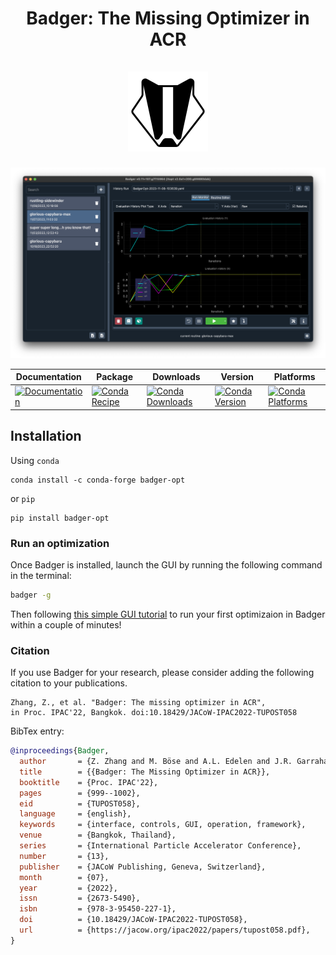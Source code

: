 <div align="center">
  <h1 align="center">
    Badger: The Missing Optimizer in ACR
    <br />
    <br />
    <a href="https://slac-ml.github.io/Badger">
      <img src="pics/badger.png" alt="Badger" height=128>
    </a>
  </h1>
</div>

![Badger main GUI](pics/main.png)

| Documentation | Package | Downloads | Version | Platforms |
| --- | --- | --- | --- | --- |
| [![Documentation](https://img.shields.io/badge/Badger-documentation-blue.svg)](https://slac-ml.github.io/Badger/) | [![Conda Recipe](https://img.shields.io/badge/recipe-badger-opt.svg)](https://anaconda.org/conda-forge/badger-opt) | [![Conda Downloads](https://img.shields.io/conda/dn/conda-forge/badger-opt.svg)](https://anaconda.org/conda-forge/badger-opt) | [![Conda Version](https://img.shields.io/conda/vn/conda-forge/badger-opt.svg)](https://anaconda.org/conda-forge/badger-opt) | [![Conda Platforms](https://img.shields.io/conda/pn/conda-forge/badger-opt.svg)](https://anaconda.org/conda-forge/badger-opt) |


## Installation

Using `conda`

```shell
conda install -c conda-forge badger-opt
```

or `pip`

```shell
pip install badger-opt
```

### Run an optimization

Once Badger is installed, launch the GUI by running the following command in the terminal:

```bash
badger -g
```

Then following [this simple GUI tutorial](https://slac-ml.github.io/Badger/docs/next/getting-started/tutorial_0) to run your first optimizaion in Badger within a couple of minutes!

### Citation

If you use Badger for your research, please consider adding the following citation to your publications.

```
Zhang, Z., et al. "Badger: The missing optimizer in ACR",
in Proc. IPAC'22, Bangkok. doi:10.18429/JACoW-IPAC2022-TUPOST058
```

BibTex entry:
```bibtex
@inproceedings{Badger,
  author       = {Z. Zhang and M. Böse and A.L. Edelen and J.R. Garrahan and Y. Hidaka and C.E. Mayes and S.A. Miskovich and D.F. Ratner and R.J. Roussel and J. Shtalenkova and S. Tomin and G.M. Wang},
  title        = {{Badger: The Missing Optimizer in ACR}},
  booktitle    = {Proc. IPAC'22},
  pages        = {999--1002},
  eid          = {TUPOST058},
  language     = {english},
  keywords     = {interface, controls, GUI, operation, framework},
  venue        = {Bangkok, Thailand},
  series       = {International Particle Accelerator Conference},
  number       = {13},
  publisher    = {JACoW Publishing, Geneva, Switzerland},
  month        = {07},
  year         = {2022},
  issn         = {2673-5490},
  isbn         = {978-3-95450-227-1},
  doi          = {10.18429/JACoW-IPAC2022-TUPOST058},
  url          = {https://jacow.org/ipac2022/papers/tupost058.pdf},
}
```

